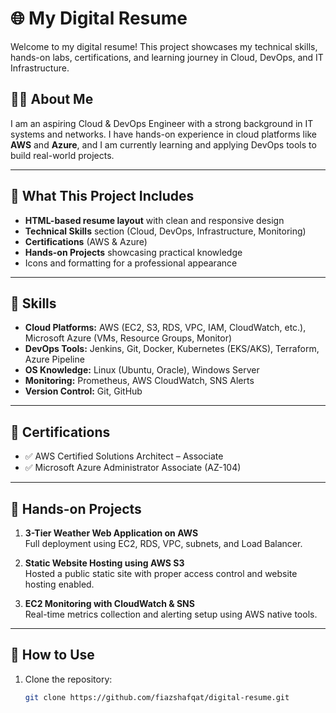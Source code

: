 # 🌐 My Digital Resume

Welcome to my digital resume! This project showcases my technical skills, hands-on labs, certifications, and learning journey in Cloud, DevOps, and IT Infrastructure.

## 🧑‍💻 About Me

I am an aspiring Cloud & DevOps Engineer with a strong background in IT systems and networks. I have hands-on experience in cloud platforms like **AWS** and **Azure**, and I am currently learning and applying DevOps tools to build real-world projects.

---

## 📄 What This Project Includes

- **HTML-based resume layout** with clean and responsive design
- **Technical Skills** section (Cloud, DevOps, Infrastructure, Monitoring)
- **Certifications** (AWS & Azure)
- **Hands-on Projects** showcasing practical knowledge
- Icons and formatting for a professional appearance

---

## 🧠 Skills

- **Cloud Platforms:** AWS (EC2, S3, RDS, VPC, IAM, CloudWatch, etc.), Microsoft Azure (VMs, Resource Groups, Monitor)
- **DevOps Tools:** Jenkins, Git, Docker, Kubernetes (EKS/AKS), Terraform, Azure Pipeline
- **OS Knowledge:** Linux (Ubuntu, Oracle), Windows Server
- **Monitoring:** Prometheus, AWS CloudWatch, SNS Alerts
- **Version Control:** Git, GitHub

---

## 📜 Certifications

- ✅ AWS Certified Solutions Architect – Associate  
- ✅ Microsoft Azure Administrator Associate (AZ-104)

---

## 🚀 Hands-on Projects

1. **3-Tier Weather Web Application on AWS**  
   Full deployment using EC2, RDS, VPC, subnets, and Load Balancer.

2. **Static Website Hosting using AWS S3**  
   Hosted a public static site with proper access control and website hosting enabled.

3. **EC2 Monitoring with CloudWatch & SNS**  
   Real-time metrics collection and alerting setup using AWS native tools.

---

## 📌 How to Use

1. Clone the repository:
   ```bash
   git clone https://github.com/fiazshafqat/digital-resume.git
